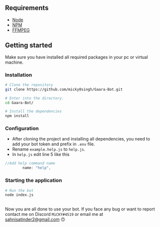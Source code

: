## Requirements

- [Node](https://nodejs.org/en/)
- [NPM](https://www.npmjs.com/)
- [FFMPEG](https://www.ffmpeg.org/)

## Getting started

Make sure you have installed all required packages in your pc or virtual machine.

### Installation

```bash
# Clone the repository
git clone https://github.com/micky0singh/Gaara-Bot.git

# Enter into the directory.
cd Gaara-Bot/

# Install the dependencies
npm install
```
### Configuration

- After cloning the project and installing all dependencies, you need to add your bot token and prefix in `.env` file.
- Rename `example.help.js` to `help.js`. 
- In `help.js` edit line 5 like this

```js
//Add help command name
        name: "help",
```

### Starting the application

```bash
# Run the bot
node index.js
```

##

Now you are all done to use your bot. If you face any bug or want to report contact me on Discord `MiCKY#4519` or email me at sahnisatinder2@gmail.com 🙃
